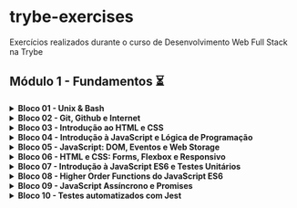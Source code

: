 # trybe-exercises
Exercícios realizados durante o curso de Desenvolvimento Web Full Stack na Trybe

## Módulo 1 - Fundamentos :hourglass_flowing_sand:

<details><summary><b>Bloco 01 - Unix & Bash</b></summary>
<p>
  
  - [x] 1-3: Unix & Bash - Parte 1
  - [x] 1-4: Unix & Bash - Parte 2

  </p>
</details>
  
<details><summary><b>Bloco 02 - Git, Github e Internet</b></summary>
<p>

- [x] 2-1: Git & Github - O que é e para que serve
- [x] 2-2: Git & Github - Entendendo os comandos
- [x] 2-3: Internet - Entendendo como ela funciona

  </p>
</details>
  
<details><summary><b>Bloco 03 - Introdução ao HTML e CSS</b></summary>
<p>
  
- [x] 3-1: Introdução - HTML & CSS + Estruturas de página
- [x] 3-2: Primeiros passos em CSS
- [ ] 3-3: HTML & CSS - Seletores e posicionamento
- [ ] 3-4: HTML semântico
- [ ] 3-5: [Projeto: Lessons Learned](https://github.com/uroque/trybe-exercises/blob/main/README.md)

</p>
</details>
  
<details><summary><b>Bloco 04 - Introdução à JavaScript e Lógica de Programação</b></summary>
<p>
  
- [x] 4-1: Introdução - JavaScript + Primeiros passos
- [x] 4-2: Array e loop for
- [x] 4-3: Lógica de programação e algoritmos
- [x] 4-4: Objetos e funções
- [x] 4-5: [Projeto: Playground Functions](https://github.com/uroque/trybe-exercises/blob/main/README.md)

  </p>
  </details>
  
<details><summary><b>Bloco 05 - JavaScript: DOM, Eventos e Web Storage</b></summary>
<p>
  
- [x] 5-1: JavaScript - DOM e seletores
- [x] 5-2: JavaScript - Trabalhando com elementos
- [x] 5-3: JavaScript - Eventos
- [x] 5-4: JavaScript - Web Storage
- [x] 5-5: Fundamentos - JavaScript + [Projeto - Arte com pixels](https://github.com/uroque/trybe-exercises/blob/main/README.md)
- [x] 5-6: [Projeto - Lista de Tarefas](https://github.com/uroque/trybe-exercises/blob/main/README.md)
- [x] 5-7: [Projeto - Meme Generator](https://github.com/uroque/trybe-exercises/blob/main/README.md) + [Projeto - Adivinhe a cor](https://github.com/uroque/trybe-exercises/blob/main/README.md) + [Projeto - Carta Misteriosa](https://github.com/uroque/trybe-exercises/blob/main/README.md) 
  
</p>
</details>
    
<details><summary><b>Bloco 06 - HTML e CSS: Forms, Flexbox e Responsivo</b></summary>
<p>
  
- [x] 6-1: HTML & CSS - Forms
- [x] 6-2: Bibliotecas JavaScript e Frameworks CSS
- [x] 6-3: Introdução - CSS Flexbox + CSS Flexbox - Parte 1
- [x] 6-4: CSS Flexbox - Parte 2
- [x] 6-5: CSS Responsivo - Mobile First
- [x] 6-6: [Projeto - Trybewarts](https://github.com/uroque/trybe-exercises/blob/main/README.md)

<p>
</details>
  
<details><summary><b>Bloco 07 - Introdução à JavaScript ES6 e Testes Unitários</b></summary>
  <p>

- [x] 7-1: JavaScript ES6 - let, const, arrow functions e template literals
- [x] 7-2: JavaScript ES6 - Objects
- [x] 7-3: Testes unitários em JavaScript
- [x] 7-4: [Projeto - JavaScript Testes Unitários](https://github.com/uroque/trybe-exercises/blob/main/README.md)    

    </p>
  </details>
    
<details><summary><b>Bloco 08 - Higher Order Functions do JavaScript ES6</b></summary>
  <p>

- [x] 8-1: JavaScript ES6 - Introdução às High Order Functions
- [x] 8-2: JavaScript ES6 - High Order Functions - forEach, find, some, every, sort
- [x] 8-3: JavaScript ES6 - High Order Functions - map e filter
- [x] 8-4: JavaScript ES6 - High Order Functions - reduce
- [x] 8-5: JavaScript ES6 - spread operator, parâmetro rest, destructuring e mais
- [x] 8-6: [Projeto - Zoo Functions](https://github.com/uroque/trybe-exercises/blob/main/README.md)    

  </p>
  </details>
    
<details><summary><b>Bloco 09 - JavaScript Assíncrono e Promises</b></summary>
  <p>

- [x] 9-1: JavaScript Assíncrono e Callbacks
- [x] 9-2: JavaScript Promises
- [ ] 9-3: [Projeto - Carrinho de Compras](https://github.com/uroque/trybe-exercises/blob/main/README.md)    

  </p>
  </details>
    
<details><summary><b>Bloco 10 - Testes automatizados com Jest</b></summary>
  <p>

- [ ] 10-1: Primeiros passos no Jest
- [ ] 10-2: Jest - Testes Assíncronos
- [ ] 10-3: Jest - Simulando comportamentos
- [ ] 10-3: [Projeto - Jest Assíncrono e Mocking](https://github.com/uroque/trybe-exercises/blob/main/README.md)

    </p>
  </details>
